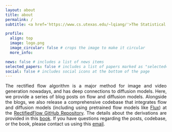 ```yaml
---
layout: about
title: about
permalink: /
subtitle: <a href='https://www.cs.utexas.edu/~lqiang/'>The Statistical Learning and AI Lab at UT Austin</a>.

profile:
  align: top
  image: logo.png
  image_circular: false # crops the image to make it circular
  more_info:

news: false # includes a list of news items
selected_papers: false # includes a list of papers marked as "selected={true}"
social: false # includes social icons at the bottom of the page
---
```


<div style="text-align: justify;">

The rectified flow algorithm is a major method for image and video generation nowadays, and has deep connections to diffusion models. Here, we provide a series of blog posts on flow and diffusion models. Alongside the blogs, we also release a comprehensive codebase that integrates flow and diffusion models (including using pretrained flow models like <a href="https://github.com/black-forest-labs/flux?tab=readme-ov-file">Flux</a>) at the <a href="https://github.com/Lifelong-Robot-Learning/LIBERO">RectifiedFlow GitHub Repository</a>. The details about the derivations are provided in this <a href="#">book</a>. If you have questions regarding the posts, codebase, or the book, please contact us using this <a href="mailto:rectifiedflow@googlegroups.com">email</a>.

</div>